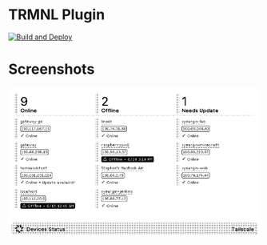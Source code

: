 # TRMNL Plugin

[![Build and Deploy](https://github.com/stephenyeargin/trmnl-tailscale/actions/workflows/build.yml/badge.svg)](https://github.com/stephenyeargin/trmnl-tailscale/actions/workflows/build.yml)



# Screenshots

![screenshot](assets/screenshot.png)